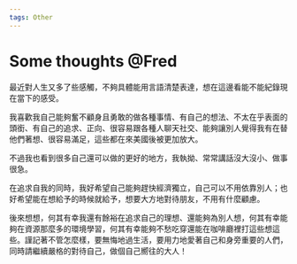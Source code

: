 ```yaml
---
tags: Other
---
```


# Some thoughts @Fred

最近對人生又多了些感觸，不夠具體能用言語清楚表達，想在這邊看能不能紀錄現在當下的感受。

我喜歡我自己能夠奮不顧身且勇敢的做各種事情、有自己的想法、不太在乎表面的頭銜、有自己的追求、正向、很容易跟各種人聊天社交、能夠讓別人覺得我有在替他們著想、很容易滿足，這些都在來美國後被更加放大。

不過我也看到很多自己還可以做的更好的地方，我執拗、常常講話沒大沒小、做事很急。

在追求自我的同時，我好希望自己能夠趕快經濟獨立，自己可以不用依靠別人；也好希望能在想給予的時候就給予，想要大方地對待朋友，不用有什麼顧慮。

後來想想，何其有幸我還有餘裕在追求自己的理想、還能夠為別人想，何其有幸能夠在資源那麼多的環境學習，何其有幸能夠不愁吃穿還能在咖啡廳裡打這些想這些。謹記著不管怎麼樣，要無悔地過生活，要用力地愛著自己和身旁重要的人們，同時請繼續嚴格的對待自己，做個自己嚮往的大人！
